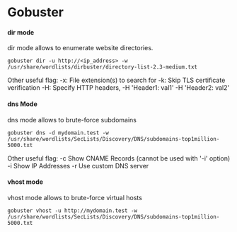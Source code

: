 # Gobuster

#### dir mode
dir mode allows to enumerate website directories. 
```
gobuster dir -u http://<ip_address> -w /usr/share/wordlists/dirbuster/directory-list-2.3-medium.txt
```
Other useful flag:
-x: File extension(s) to search for
-k: Skip TLS certificate verification
-H: Specify HTTP headers, -H 'Header1: val1' -H 'Header2: val2'

#### dns Mode
dns mode allows to brute-force subdomains
```
gobuster dns -d mydomain.test -w /usr/share/wordlists/SecLists/Discovery/DNS/subdomains-top1million-5000.txt
```
Other useful flag:
-c Show CNAME Records (cannot be used with '-i' option)
-i Show IP Addresses
-r Use custom DNS server

#### vhost mode
vhost mode allows to brute-force virtual hosts
```
gobuster vhost -u http://mydomain.test -w /usr/share/wordlists/SecLists/Discovery/DNS/subdomains-top1million-5000.txt
```
